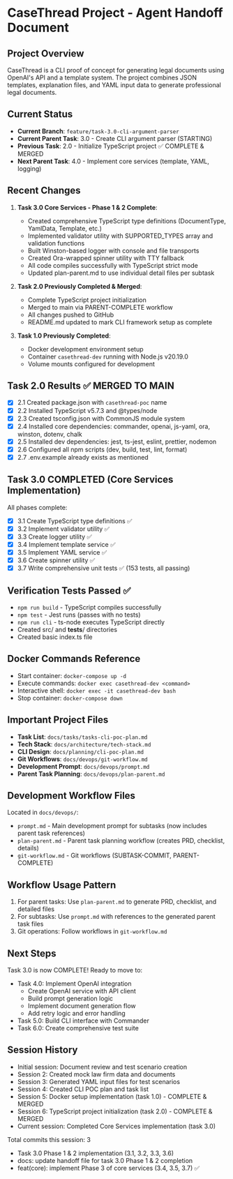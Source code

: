 # CaseThread Project - Agent Handoff Document

## Project Overview
CaseThread is a CLI proof of concept for generating legal documents using OpenAI's API and a template system. The project combines JSON templates, explanation files, and YAML input data to generate professional legal documents.

## Current Status
- **Current Branch**: `feature/task-3.0-cli-argument-parser`
- **Current Parent Task**: 3.0 - Create CLI argument parser (STARTING)
- **Previous Task**: 2.0 - Initialize TypeScript project ✅ COMPLETE & MERGED
- **Next Parent Task**: 4.0 - Implement core services (template, YAML, logging)

## Recent Changes
1. **Task 3.0 Core Services - Phase 1 & 2 Complete**:
   - Created comprehensive TypeScript type definitions (DocumentType, YamlData, Template, etc.)
   - Implemented validator utility with SUPPORTED_TYPES array and validation functions
   - Built Winston-based logger with console and file transports
   - Created Ora-wrapped spinner utility with TTY fallback
   - All code compiles successfully with TypeScript strict mode
   - Updated plan-parent.md to use individual detail files per subtask

2. **Task 2.0 Previously Completed & Merged**:
   - Complete TypeScript project initialization
   - Merged to main via PARENT-COMPLETE workflow
   - All changes pushed to GitHub
   - README.md updated to mark CLI framework setup as complete

3. **Task 1.0 Previously Completed**:
   - Docker development environment setup
   - Container `casethread-dev` running with Node.js v20.19.0
   - Volume mounts configured for development

## Task 2.0 Results ✅ MERGED TO MAIN
- [x] 2.1 Created package.json with `casethread-poc` name
- [x] 2.2 Installed TypeScript v5.7.3 and @types/node
- [x] 2.3 Created tsconfig.json with CommonJS module system
- [x] 2.4 Installed core dependencies: commander, openai, js-yaml, ora, winston, dotenv, chalk
- [x] 2.5 Installed dev dependencies: jest, ts-jest, eslint, prettier, nodemon
- [x] 2.6 Configured all npm scripts (dev, build, test, lint, format)
- [x] 2.7 .env.example already exists as mentioned

## Task 3.0 COMPLETED (Core Services Implementation)
All phases complete:
- [x] 3.1 Create TypeScript type definitions ✅
- [x] 3.2 Implement validator utility ✅
- [x] 3.3 Create logger utility ✅
- [x] 3.4 Implement template service ✅
- [x] 3.5 Implement YAML service ✅
- [x] 3.6 Create spinner utility ✅
- [x] 3.7 Write comprehensive unit tests ✅ (153 tests, all passing)

## Verification Tests Passed ✅
- `npm run build` - TypeScript compiles successfully
- `npm test` - Jest runs (passes with no tests)
- `npm run cli` - ts-node executes TypeScript directly
- Created src/ and __tests__/ directories
- Created basic index.ts file

## Docker Commands Reference
- Start container: `docker-compose up -d`
- Execute commands: `docker exec casethread-dev <command>`
- Interactive shell: `docker exec -it casethread-dev bash`
- Stop container: `docker-compose down`

## Important Project Files
- **Task List**: `docs/tasks/tasks-cli-poc-plan.md`
- **Tech Stack**: `docs/architecture/tech-stack.md`
- **CLI Design**: `docs/planning/cli-poc-plan.md`
- **Git Workflows**: `docs/devops/git-workflow.md`
- **Development Prompt**: `docs/devops/prompt.md`
- **Parent Task Planning**: `docs/devops/plan-parent.md`

## Development Workflow Files
Located in `docs/devops/`:
- `prompt.md` - Main development prompt for subtasks (now includes parent task references)
- `plan-parent.md` - Parent task planning workflow (creates PRD, checklist, details)
- `git-workflow.md` - Git workflows (SUBTASK-COMMIT, PARENT-COMPLETE)

## Workflow Usage Pattern
1. For parent tasks: Use `plan-parent.md` to generate PRD, checklist, and detailed files
2. For subtasks: Use `prompt.md` with references to the generated parent task files
3. Git operations: Follow workflows in `git-workflow.md`

## Next Steps
Task 3.0 is now COMPLETE! Ready to move to:
- Task 4.0: Implement OpenAI integration
  - Create OpenAI service with API client
  - Build prompt generation logic
  - Implement document generation flow
  - Add retry logic and error handling
- Task 5.0: Build CLI interface with Commander
- Task 6.0: Create comprehensive test suite

## Session History
- Initial session: Document review and test scenario creation
- Session 2: Created mock law firm data and documents
- Session 3: Generated YAML input files for test scenarios
- Session 4: Created CLI POC plan and task list
- Session 5: Docker setup implementation (task 1.0) - COMPLETE & MERGED
- Session 6: TypeScript project initialization (task 2.0) - COMPLETE & MERGED
- Current session: Completed Core Services implementation (task 3.0)

Total commits this session: 3
- Task 3.0 Phase 1 & 2 implementation (3.1, 3.2, 3.3, 3.6)
- docs: update handoff file for task 3.0 Phase 1 & 2 completion
- feat(core): implement Phase 3 of core services (3.4, 3.5, 3.7) ✅ 